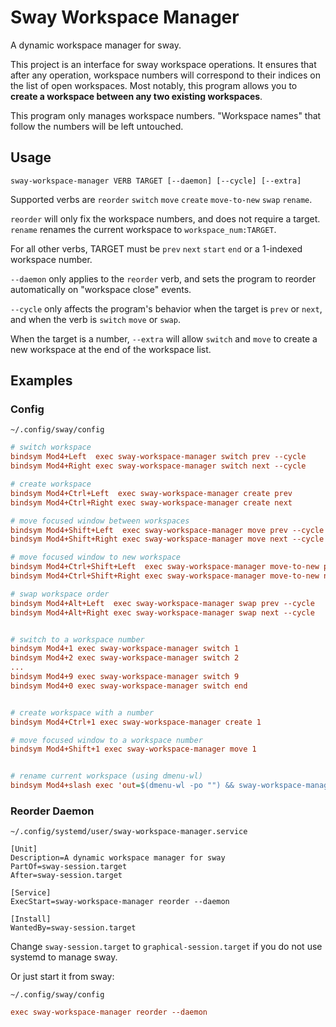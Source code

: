 # Sway Workspace Manager
A dynamic workspace manager for sway.

This project is an interface for sway workspace operations.
It ensures that after any operation, workspace numbers will correspond to their indices on the list of open workspaces.
Most notably, this program allows you to **create a workspace between any two existing workspaces**.

This program only manages workspace numbers. "Workspace names" that follow the numbers will be left untouched.

## Usage
```
sway-workspace-manager VERB TARGET [--daemon] [--cycle] [--extra]
```

Supported verbs are `reorder` `switch` `move` `create` `move-to-new` `swap` `rename`.

`reorder` will only fix the workspace numbers, and does not require a target.
`rename` renames the current workspace to `workspace_num:TARGET`.

For all other verbs, TARGET must be `prev` `next` `start` `end` or a 1-indexed workspace number.

`--daemon` only applies to the `reorder` verb, and sets the program to reorder automatically on "workspace close" events.

`--cycle` only affects the program's behavior when the target is `prev` or `next`, and when the verb is `switch` `move` or `swap`.

When the target is a number, `--extra` will allow `switch` and `move` to create a new workspace at the end of the workspace list.

## Examples

### Config

`~/.config/sway/config`
```ini
# switch workspace
bindsym Mod4+Left  exec sway-workspace-manager switch prev --cycle
bindsym Mod4+Right exec sway-workspace-manager switch next --cycle

# create workspace
bindsym Mod4+Ctrl+Left  exec sway-workspace-manager create prev
bindsym Mod4+Ctrl+Right exec sway-workspace-manager create next

# move focused window between workspaces
bindsym Mod4+Shift+Left  exec sway-workspace-manager move prev --cycle
bindsym Mod4+Shift+Right exec sway-workspace-manager move next --cycle

# move focused window to new workspace
bindsym Mod4+Ctrl+Shift+Left  exec sway-workspace-manager move-to-new prev
bindsym Mod4+Ctrl+Shift+Right exec sway-workspace-manager move-to-new next

# swap workspace order
bindsym Mod4+Alt+Left  exec sway-workspace-manager swap prev --cycle
bindsym Mod4+Alt+Right exec sway-workspace-manager swap next --cycle


# switch to a workspace number
bindsym Mod4+1 exec sway-workspace-manager switch 1
bindsym Mod4+2 exec sway-workspace-manager switch 2
...
bindsym Mod4+9 exec sway-workspace-manager switch 9
bindsym Mod4+0 exec sway-workspace-manager switch end


# create workspace with a number
bindsym Mod4+Ctrl+1 exec sway-workspace-manager create 1

# move focused window to a workspace number
bindsym Mod4+Shift+1 exec sway-workspace-manager move 1


# rename current workspace (using dmenu-wl)
bindsym Mod4+slash exec 'out=$(dmenu-wl -po "") && sway-workspace-manager rename "$out"'
```

### Reorder Daemon

`~/.config/systemd/user/sway-workspace-manager.service`
```service
[Unit]
Description=A dynamic workspace manager for sway
PartOf=sway-session.target
After=sway-session.target

[Service]
ExecStart=sway-workspace-manager reorder --daemon

[Install]
WantedBy=sway-session.target
```

Change `sway-session.target` to `graphical-session.target` if you do not use systemd to manage sway.

Or just start it from sway:

`~/.config/sway/config`
```ini
exec sway-workspace-manager reorder --daemon
```
